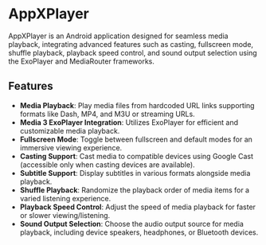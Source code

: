 # AppXPlayer

AppXPlayer is an Android application designed for seamless media playback, integrating advanced features such as casting, fullscreen mode, shuffle playback, playback speed control, and sound output selection using the ExoPlayer and MediaRouter frameworks.

## Features

- **Media Playback**: Play media files from hardcoded URL links supporting formats like Dash, MP4, and M3U or streaming URLs.
- **Media 3 ExoPlayer Integration**: Utilizes ExoPlayer for efficient and customizable media playback.
- **Fullscreen Mode**: Toggle between fullscreen and default modes for an immersive viewing experience.
- **Casting Support**: Cast media to compatible devices using Google Cast (accessible only when casting devices are available).
- **Subtitle Support**: Display subtitles in various formats alongside media playback.
- **Shuffle Playback**: Randomize the playback order of media items for a varied listening experience.
- **Playback Speed Control**: Adjust the speed of media playback for faster or slower viewing/listening.
- **Sound Output Selection**: Choose the audio output source for media playback, including device speakers, headphones, or Bluetooth devices.


